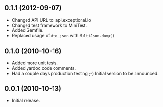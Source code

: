 ## 0.1.1 (2012-09-07)

* Changed API URL to: api.exceptional.io
* Changed test framework to MiniTest.
* Added Gemfile.
* Replaced usage of `#to_json` with `MultiJson.dump()`

## 0.1.0 (2010-10-16)

* Added more unit tests.
* Added yardoc code comments.
* Had a couple days production testing ;-) Initial version to be announced.

## 0.0.1 (2010-10-13)

* Initial release.